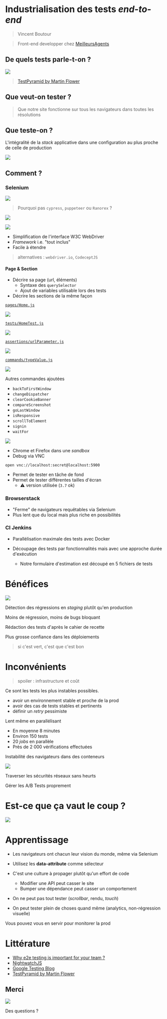 # Industrialisation des tests *end-to-end*

> Vincent Boutour

> Front-end developper chez [MeilleursAgents](https://www.meilleursagents.com)



## De quels tests parle-t-on ?

![](test-pyramid.png)

> [TestPyramid by Martin Flower](https://martinfowler.com/bliki/TestPyramid.html)


## Que veut-on tester ?

> Que notre site fonctionne sur tous les navigateurs dans toutes les résolutions


## Que teste-on ?

L'intégralité de la *stack* applicative dans une configuration au plus proche de celle de production

![](popcorn.gif)



## Comment ?


### Selenium

![](selenium-logo.png)


> Pourquoi pas `cypress`, `puppeteer` ou `Ranorex` ?

![](browsers.png)


![](nightwatch.png)


* Simplification de l'interface W3C WebDriver
* *Framework* i.e. "tout inclus"
* Facile à étendre

> alternatives : `webdriver.io`, `CodeceptJS`


#### Page & Section


* Décrire sa page (url, éléments)
    * Syntaxe des `querySelector`
    * Ajout de variables utilisable lors des tests
* Décrire les sections de la même façon


[`pages/Home.js`](/doc/indus_e2e/nightwatch_page.js)

![](nightwatch_page.png)


[`tests/HomeTest.js`](/doc/indus_e2e/nightwatch_test.js)

![](nightwatch_test.png)


[`assertions/urlParameter.js`](/doc/indus_e2e/nightwatch_assertion.js)

![](nightwatch_assertion.png)


[`commands/typeValue.js`](/doc/indus_e2e/nightwatch_command.js)

![](nightwatch_command.png)


Autres commandes ajoutées

* `backToFirstWindow`
* `changeDispatcher`
* `clearCookieBanner`
* `compareScreenshot`
* `goLastWindow`
* `isResponsive`
* `scrollToElement`
* `signin`
* `waitFor`


![](docker.png)


* Chrome et Firefox dans une *sandbox*
* Debug via VNC

```
open vnc://localhost:secret@localhost:5900
```


* Permet de tester en tâche de fond
* Permet de tester différentes tailles d'écran
  * ⚠ version utilisée (`3.7` ok)


### Browserstack

* "Ferme" de navigateurs requêtables via Selenium
* Plus lent que du local mais plus riche en possibilités


### CI Jenkins

* Parallélisation maximale des tests avec Docker

* Découpage des tests par fonctionnalités mais avec une approche durée d'exécution
  * Notre formulaire d'estimation est découpé en 5 fichiers de tests



# Bénéfices

![](bump.gif)


Détection des régressions en *staging* plutôt qu'en production


Moins de régression, moins de bugs bloquant

Rédaction des tests d'après le cahier de recette


Plus grosse confiance dans les déploiements

> si c'est vert, c'est que c'est bon


# Inconvénients

> spoiler : infrastructure et coût


Ce sont les tests les plus instables possibles.

* avoir un environnement stable et proche de la prod
* avoir des cas de tests stables et pertinents
* définir un *retry* pessimiste


Lent même en parallélisant

* En moyenne 8 minutes
* Environ 150 tests
* 20 *jobs* en parallèle
* Près de 2 000 vérifications effectuées


Instabilité des navigateurs dans des conteneurs

![](chrome-ram.jpg)


Traverser les sécurités réseaux sans heurts

Gérer les A/B Tests proprement



# Est-ce que ça vaut le coup ?

![](yes.gif)


# Apprentissage


* Les navigateurs ont chacun leur vision du monde, même via Selenium
* Utilisez les **data-attribute** comme sélecteur


* C'est une culture à propager plutôt qu'un effort de code
  * Modifier une API peut casser le site
  * Bumper une dépendance peut casser un comportement


* On ne peut pas tout tester (*scrollbar*, rendu, *touch*)

* On peut tester plein de choses quand même (analytics, non-régression visuelle)


Vous pouvez vous en servir pour monitorer la prod



# Littérature

* [Why e2e testing is important for your team ?](https://medium.freecodecamp.org/why-end-to-end-testing-is-important-for-your-team-cb7eb0ec1504)
* [NightwatchJS](http://nightwatchjs.org)
* [Google Testing Blog](https://testing.googleblog.com)
* [TestPyramid by Martin Flower](https://martinfowler.com/bliki/TestPyramid.html)


## Merci

![](minions_applause.gif)

Des questions ?
